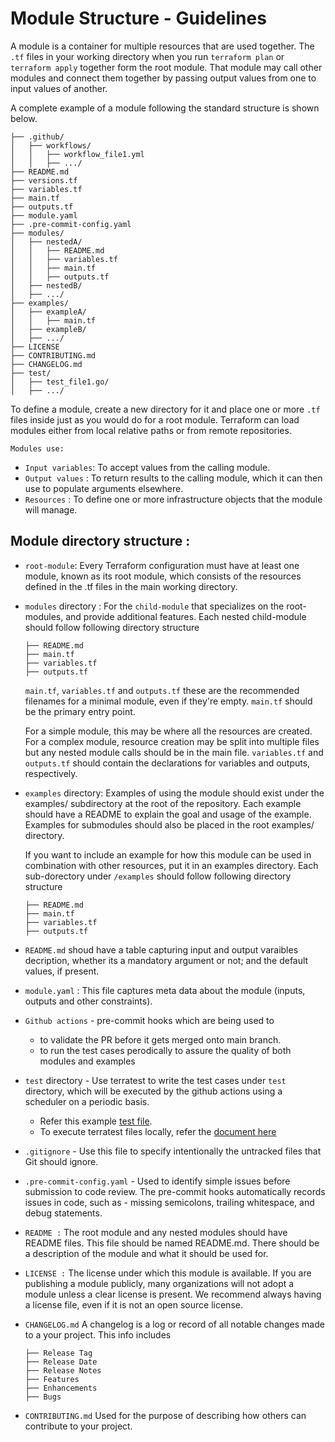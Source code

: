 # Module Structure - Guidelines

A module is a container for multiple resources that are used together. The `.tf` files in your working directory when you run `terraform plan` or `terraform apply` together form the root module. That module may call other modules and connect them together by passing output values from one to input values of another.

A complete example of a module following the standard structure is shown below.

```
├── .github/
│   ├── workflows/
│   │   ├── workflow_file1.yml
│   │   ├── .../
├── README.md
├── versions.tf
├── variables.tf
├── main.tf
├── outputs.tf
├── module.yaml
├── .pre-commit-config.yaml
├── modules/
│   ├── nestedA/
│   │   ├── README.md
│   │   ├── variables.tf
│   │   ├── main.tf
│   │   ├── outputs.tf
│   ├── nestedB/
│   ├── .../
├── examples/
│   ├── exampleA/
│   │   ├── main.tf
│   ├── exampleB/
│   ├── .../
├── LICENSE
├── CONTRIBUTING.md
├── CHANGELOG.md
├── test/
│   ├── test_file1.go/
│   ├── .../

```

To define a module, create a new directory for it and place one or more `.tf` files inside just as you would do for a root module. Terraform can load modules either from local relative paths or from remote repositories.

`Modules use:`

* `Input variables`:  To accept values from the calling module.
* `Output values`  :  To return results to the calling module, which it can then use to populate arguments elsewhere.
* `Resources`      :  To define one or more infrastructure objects that the module will manage.

## Module directory structure :

* `root-module`: Every Terraform configuration must have at least one module, known as its root module, which consists of the resources defined in the .tf files in the main working directory.

* `modules` directory : For the `child-module` that specializes on the root-modules, and provide additional features. Each nested child-module should follow following directory structure
  
  ```
  ├── README.md
  ├── main.tf
  ├── variables.tf
  ├── outputs.tf
  
  ```

  `main.tf`, `variables.tf` and `outputs.tf` these are the recommended filenames for a minimal module, even if they're empty. `main.tf` should be the primary entry point. 
  
  For a simple module, this may be where all the resources are created. For a complex module, resource creation may be split into multiple files but any nested module calls should be in the main file. `variables.tf` and `outputs.tf` should contain the declarations for variables and outputs, respectively. 
  
* `examples` directory: Examples of using the module should exist under the examples/ subdirectory at the root of the repository. Each example should have a README to explain the goal and usage of the example. Examples for submodules should also be placed in the root examples/ directory.

  If you want to include an example for how this module can be used in combination with other resources, put it in an examples directory. Each sub-dorectory under `/examples` should follow following directory structure
  
  ```
  ├── README.md
  ├── main.tf
  ├── variables.tf
  ├── outputs.tf
  
  ```

* `README.md` shoud have a table capturing input and output varaibles decription, whether its a mandatory argument or not; and the default values, if present.

* `module.yaml` : This file captures meta data about the module (inputs, outputs and other constraints).

* `Github actions` - pre-commit hooks which are being used to 
  - to validate the PR before it gets merged onto main branch. 
  - to run the test cases perodically to assure the quality of both modules and examples

* `test` directory - Use terratest to write the test cases under `test` directory, which will be executed by the github actions using a scheduler on a periodic basis. 
  - Refer this example [test file](https://github.com/terraform-ibm-modules/terraform-ibm-iam/blob/main/test/access-group/access_group_test.go). 
  - To execute terratest files locally, refer the [document here](terratest.md)

* `.gitignore` -  Use this file to specify intentionally the untracked files that Git should ignore.

* `.pre-commit-config.yaml` - Used to identify simple issues before submission to code review. The pre-commit hooks automatically records issues in code, such as - missing semicolons, trailing whitespace, and debug statements. 

* `README :` The root module and any nested modules should have README files. This file should be named README.md. There should be a description of the module and what it should be used for. 

* `LICENSE :` The license under which this module is available. If you are publishing a module publicly, many organizations will not adopt a module unless a clear license is present. We recommend always having a license file, even if it is not an open source license.

* `CHANGELOG.md` A changelog is a log or record of all notable changes made to a your project. This info includes
  
  ```
  ├── Release Tag
  ├── Release Date
  ├── Release Notes
  ├── Features
  ├── Enhancements
  ├── Bugs
  
  ```
  
* `CONTRIBUTING.md` Used for the purpose of describing how others can contribute to your project.
  
